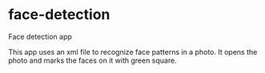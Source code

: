 # face-detection
Face detection app

This app uses an xml file to recognize face patterns in a photo. It opens the photo and marks the faces on it with green square.
